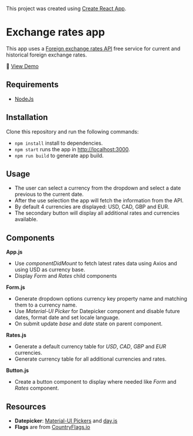 This project was created using [Create React App](https://github.com/facebook/create-react-app).

# Exchange rates app

This app uses a [Foreign exchange rates API](https://exchangeratesapi.io/) free service for current and historical foreign exchange rates.

:rocket: [View Demo](https://uxmoon-react-exchange-rates.netlify.app/)

## Requirements

- [NodeJs](https://nodejs.org/en/)

## Installation

Clone this repository and run the following commands:

- `npm install` install to dependencies.
- `npm start` runs the app in [http://localhost:3000](http://localhost:3000).
- `npm run build` to generate app build.

## Usage

- The user can select a currency from the dropdown and select a date previous to
the current date.
- After the use selection the app will fetch the information from the API.
- By default 4 currencies are displayed: USD, CAD, GBP and EUR.
- The secondary button will display all additional rates and currencies available.

## Components

**App.js**

- Use *componentDidMount* to fetch latest rates data using Axios and using USD as currency base.
- Display *Form* and *Rates* child components

**Form.js**

- Generate dropdown options currency key property name and matching them to a currency name.
- Use *Material-UI Picker* for Datepicker component and disable future dates, format date and set locale language.
- On submit update *base* and *date* state on parent component.

**Rates.js**

- Generate a default currency table for *USD*, *CAD*, *GBP* and *EUR* currencies.
- Generate currency table for all additional currencies and rates.

**Button.js**

- Create a button component to display where needed like *Form* and *Rates* component.

## Resources

- **Datepicker**: [Material-UI Pickers](https://material-ui-pickers.dev/) and [day.js](https://day.js.org/)
- **Flags** are from [CountryFlags.io](https://www.countryflags.io/)